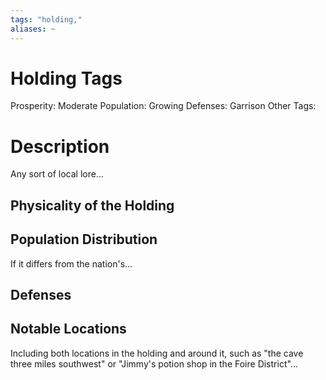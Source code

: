 ```yaml
---
tags: "holding,"
aliases: ~
---
```


# Holding Tags

Prosperity: Moderate
Population: Growing
Defenses: Garrison
Other Tags: 

# Description

Any sort of local lore...

## Physicality of the Holding

## Population Distribution

If it differs from the nation's...

## Defenses

## Notable Locations

Including both locations in the holding and around it, such as "the cave three miles southwest" or "Jimmy's potion shop in the Foire District"...
